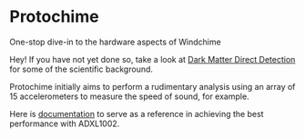 # Protochime
One-stop dive-in to the hardware aspects of Windchime

Hey! If you have not yet done so, take a look at [Dark Matter Direct Detection](https://en.wikipedia.org/wiki/Dark_matter#Direct_detection) for some of the scientific background.

Protochime initially aims to perform a rudimentary analysis using an array of 15 accelerometers to measure the speed of sound, for example.

Here is [documentation](https://github.com/windchimeproject/Protochime/blob/ReadMeEdits/Achieving%20Best%20Noise%20Performance%20with%20ADXL1002.pdf) to serve as a reference in achieving the best performance with ADXL1002.